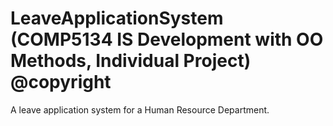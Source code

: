 # LeaveApplicationSystem (COMP5134 IS Development with OO Methods, Individual Project) @copyright
A leave application system for a Human Resource Department.
